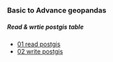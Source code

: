 ### Basic to Advance geopandas 

##### Read & wrtie postgis table 
- [01 read postgis](geopandas_projects/01_read_postgis.ipynb)
- [02 write postgis](geopandas_projects/02_write_postgis.ipynb)
